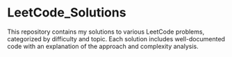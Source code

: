 # LeetCode_Solutions
This repository contains my solutions to various LeetCode problems, categorized by difficulty and topic. Each solution includes well-documented code with an explanation of the approach and complexity analysis.
